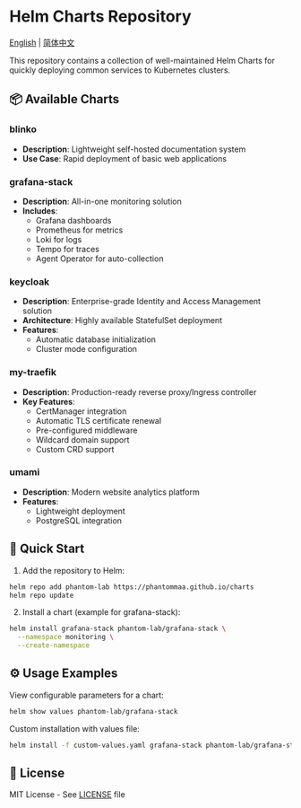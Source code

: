 # Helm Charts Repository

<!-- language -->
[English](README.md) | [简体中文](README_zh-CN.md)

This repository contains a collection of well-maintained Helm Charts for quickly deploying common services to Kubernetes clusters.

## 📦 Available Charts

### blinko
- **Description**: Lightweight self-hosted documentation system
- **Use Case**: Rapid deployment of basic web applications

### grafana-stack
- **Description**: All-in-one monitoring solution
- **Includes**:
  - Grafana dashboards
  - Prometheus for metrics
  - Loki for logs
  - Tempo for traces
  - Agent Operator for auto-collection

### keycloak
- **Description**: Enterprise-grade Identity and Access Management solution
- **Architecture**: Highly available StatefulSet deployment
- **Features**:
  - Automatic database initialization
  - Cluster mode configuration

### my-traefik
- **Description**: Production-ready reverse proxy/Ingress controller
- **Key Features**:
  - CertManager integration
  - Automatic TLS certificate renewal
  - Pre-configured middleware
  - Wildcard domain support
  - Custom CRD support

### umami
- **Description**: Modern website analytics platform
- **Features**:
  - Lightweight deployment
  - PostgreSQL integration

## 🚀 Quick Start

1. Add the repository to Helm:
```bash
helm repo add phantom-lab https://phantommaa.github.io/charts
helm repo update
```

2. Install a chart (example for grafana-stack):
```bash
helm install grafana-stack phantom-lab/grafana-stack \
  --namespace monitoring \
  --create-namespace
```

## ⚙️ Usage Examples
View configurable parameters for a chart:
```bash
helm show values phantom-lab/grafana-stack
```

Custom installation with values file:
```bash
helm install -f custom-values.yaml grafana-stack phantom-lab/grafana-stack
```

## 📄 License
MIT License - See [LICENSE](LICENSE) file
